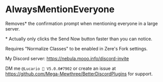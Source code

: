 # AlwaysMentionEveryone

Removes\* the confirmation prompt when mentioning everyone in a large server.

\* Actually only clicks the Send Now button faster than you can notice.

Requires "Normalize Classes" to be enabled in Zere's Fork settings.

My Discord server: https://nebula.mooo.info/discord-invite

DM me `@Lucario 🌌 V5.0.0#7902` or create an issue at https://github.com/Mega-Mewthree/BetterDiscordPlugins for support.
